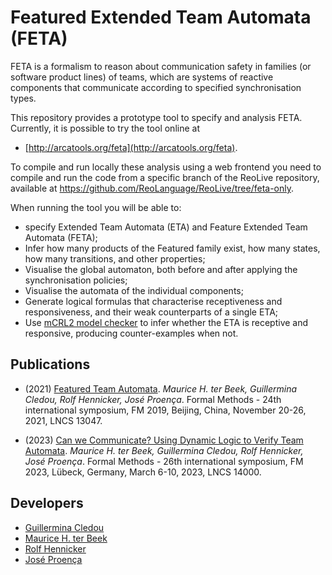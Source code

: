 # Featured Extended Team Automata (FETA)

FETA is a formalism to reason about communication safety in families (or software product lines) of teams,
which are systems of reactive components that communicate according 
to specified synchronisation types.

This repository provides a prototype tool to specify and analysis FETA. 
Currently, it is possible to try the tool online at

 - [http://arcatools.org/feta](http://arcatools.org/feta).

To compile and run locally these analysis using a web frontend you need to compile and run the code from a specific branch of the ReoLive repository, available at https://github.com/ReoLanguage/ReoLive/tree/feta-only.

When running the tool you will be able to:
 
 - specify Extended Team Automata (ETA) and Feature Extended Team Automata (FETA);
 - Infer how many products of the Featured family exist, how many states, how many transitions, and other properties;
 - Visualise the global automaton, both before and after applying the synchronisation policies;
 - Visualise the automata of the individual components;
 - Generate logical formulas that characterise receptiveness and responsiveness, and their weak counterparts of a single ETA;
 - Use [mCRL2 model checker](https://mcrl2.org) to infer whether the ETA is receptive and responsive, producing counter-examples when not.


## Publications
- (2021) [Featured Team Automata](https://jose.proenca.org/publication/terbeek-featured-2021/). _Maurice H. ter Beek, Guillermina Cledou, Rolf Hennicker, José Proença_.  Formal Methods - 24th international symposium, FM 2019, Beijing, China, November 20-26, 2021, LNCS 13047.

- (2023) [Can we Communicate? Using Dynamic Logic to Verify Team Automata](https://jose.proenca.org/publication/terbeek-dlogic-2023/). _Maurice H. ter Beek, Guillermina Cledou, Rolf Hennicker, José Proença_.  Formal Methods - 26th international symposium, FM 2023, Lübeck, Germany, March 6-10, 2023, LNCS 14000.


## Developers
- [Guillermina Cledou](https://www.linkedin.com/in/guillerminacledou/)
- [Maurice H. ter Beek](http://fmt.isti.cnr.it/~mtbeek/)
- [Rolf Hennicker](https://www.sosy-lab.org/people/hennicker/)
- [José Proença](https://jose.proenca.org)
